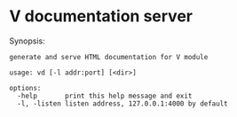 # V documentation server

Synopsis:

```
generate and serve HTML documentation for V module

usage: vd [-l addr:port] [<dir>]

options:
  -help       print this help message and exit
  -l, -listen listen address, 127.0.0.1:4000 by default
```

